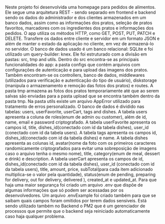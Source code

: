 Neste projeto foi desenvolvida uma homepage para pedidos de alimentos.
Ele segue uma arquitetura REST - sendo separado em frontend e backend sendo os dados do administrador e dos clientes armazenados em um banco dados, assim como as informações dos pratos, seleção de pratos favoritos, marcadores com os ingredientes dos pratos e informações dos pedidos. O app utiliza os métodos HTTP, como GET, POST, PUT, PATCH e DELETE. Transfere os dados entre cliente e servidor em um formato JSON e além de
manter o estado da aplicação no cliente, em vez de armazená-lo no servidor.
O banco de dados usado é um banco relacional: SQLite e foi utilizado um query-builder: knex.
Ele foi estruturado com a divisão em pastas: src, tmp and utils.
Dentro do src encontra-se as principais funcionalidades do app: a pasta configs que contém arquivos com configurações de autenticação e para upload das imagens dos pratos. Também encontram-se os controllers, banco de dados, middlewares (utilizados para verificação e autenticação do tipo de usuário), diskstorage (manipula o armazenamento e remoção das fotos dos pratos) e routes. A pasta tmp armazena as fotos dos pratos temporariamente até que ao serem salvas são enviadas para a pasta upload que se encontra também dentro da pasta tmp.
Na pasta utils existe um arquivo AppError utilizado para tratamento de erros personalizado.
O banco de dados é dividido nas tabelas: users, userFavorite, userCart, tags and dishes.
A tabela users apresenta a coluna de roles(enum de admin ou customer), além de id, name, email e password criptografado.
A tabela userFavorite apresenta os campos id, title, dishes_id(conectado com id da tabela dishes), user_id (conectado com id da tabela users).
A tabela tags apresenta os campos id, dishes_id(conectado com id da tabela dishes) e name.
A tabela dishes apresenta as colunas id, avatar(nome da foto com os primeiros caracteres randomicamente criptografados para evitar uma sobreposição de imagens caso o arquivo tenha o mesmo nome), title, category(enum de meal, dessert e drink) e description.
A tabela userCart apresenta os campos de id, dishes_id(conectado com id da tabela dishes), user_id (conectado com id da tabela users), title, amount, price, subTotal(para cada item adicionado multiplica-se o valor pela quantidade), status(enum de pending, preparing for delivery, out for delivery, delivered ), created_at e updated_at.
Para que haja uma maior segurança foi criado um arquivo .env que dispõe de algumas informações que só podem ser acessadas por os desenvolvedores. Um arquivo .envExample foi criado também para que se saibam quais campos foram omitidos por terem dados sensíveis.
Está sendo utilizado também no Backend o PM2 que é um gerenciador de processos que permite que o backend seja reiniciado automaticamente caso haja qualquer problema.
